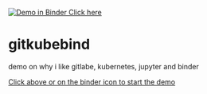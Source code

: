 
[![Demo in Binder Click here](http://mybinder.org/badge.svg)](https://mybinder.org/v2/gh/kcompher/gitkubebind/master?filepath=gitkubebind_demo_new.ipynb)

# gitkubebind
demo on why i like gitlabe, kubernetes, jupyter and binder 


[Click above or on the binder icon to start the demo](https://mybinder.org/v2/gh/kcompher/gitkubebind/master?filepath=gitkubebind_demo.ipynb)
